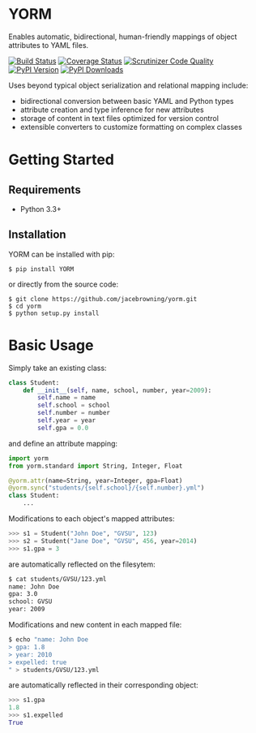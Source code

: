 YORM
====

Enables automatic, bidirectional, human-friendly mappings of object attributes to YAML files.

[![Build Status](http://img.shields.io/travis/jacebrowning/yorm/master.svg)](https://travis-ci.org/jacebrowning/yorm)
[![Coverage Status](http://img.shields.io/coveralls/jacebrowning/yorm/master.svg)](https://coveralls.io/r/jacebrowning/yorm)
[![Scrutinizer Code Quality](http://img.shields.io/scrutinizer/g/jacebrowning/yorm.svg)](https://scrutinizer-ci.com/g/jacebrowning/yorm/?branch=master)
[![PyPI Version](http://img.shields.io/pypi/v/yorm.svg)](https://pypi.python.org/pypi/yorm)
[![PyPI Downloads](http://img.shields.io/pypi/dm/yorm.svg)](https://pypi.python.org/pypi/yorm)

Uses beyond typical object serialization and relational mapping include:

* bidirectional conversion between basic YAML and Python types
* attribute creation and type inference for new attributes
* storage of content in text files optimized for version control
* extensible converters to customize formatting on complex classes

Getting Started
===============

Requirements
------------

* Python 3.3+

Installation
------------

YORM can be installed with pip:

```
$ pip install YORM
```

or directly from the source code:

```
$ git clone https://github.com/jacebrowning/yorm.git
$ cd yorm
$ python setup.py install
```

Basic Usage
===========

Simply take an existing class:

```python
class Student:
    def __init__(self, name, school, number, year=2009):
        self.name = name
        self.school = school
        self.number = number
        self.year = year
        self.gpa = 0.0
```

and define an attribute mapping:

```python
import yorm
from yorm.standard import String, Integer, Float

@yorm.attr(name=String, year=Integer, gpa=Float)
@yorm.sync("students/{self.school}/{self.number}.yml")
class Student:
    ...
```

Modifications to each object's mapped attributes:

```python
>>> s1 = Student("John Doe", "GVSU", 123)
>>> s2 = Student("Jane Doe", "GVSU", 456, year=2014)
>>> s1.gpa = 3
```

are automatically reflected on the filesytem:

```bash
$ cat students/GVSU/123.yml
name: John Doe
gpa: 3.0
school: GVSU
year: 2009
```

Modifications and new content in each mapped file:

```bash
$ echo "name: John Doe
> gpa: 1.8
> year: 2010
> expelled: true
" > students/GVSU/123.yml
```

are automatically reflected in their corresponding object:

```python
>>> s1.gpa
1.8
>>> s1.expelled
True
```
